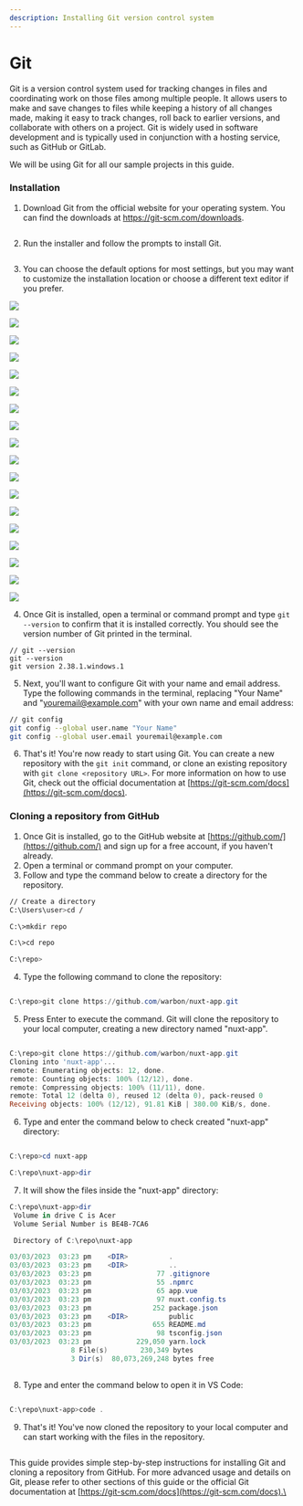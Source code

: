 ```yaml
---
description: Installing Git version control system
---
```


# Git

Git is a version control system used for tracking changes in files and coordinating work on those files among multiple people. It allows users to make and save changes to files while keeping a history of all changes made, making it easy to track changes, roll back to earlier versions, and collaborate with others on a project. Git is widely used in software development and is typically used in conjunction with a hosting service, such as GitHub or GitLab.

We will be using Git for all our sample projects in this guide.

### Installation

1. Download Git from the official website for your operating system. You can find the downloads at https://git-scm.com/downloads.

<figure><img src=".gitbook/assets/02.png" alt=""><figcaption></figcaption></figure>

2. Run the installer and follow the prompts to install Git.

<figure><img src=".gitbook/assets/image (18).png" alt=""><figcaption></figcaption></figure>

3. &#x20;You can choose the default options for most settings, but you may want to customize the installation location or choose a different text editor if you prefer.

![](<.gitbook/assets/image (3) (2).png>)

![](<.gitbook/assets/image (9) (1) (1).png>)

![](<.gitbook/assets/image (8) (1).png>)

![](<.gitbook/assets/image (1) (2).png>)

![](<.gitbook/assets/image (11) (1) (1).png>)

![](<.gitbook/assets/image (5) (1) (2).png>)

![](<.gitbook/assets/image (16) (1) (1).png>)

![](<.gitbook/assets/image (4) (2).png>)

![](<.gitbook/assets/image (15) (1).png>)

![](<.gitbook/assets/image (7) (1) (2).png>)

![](<.gitbook/assets/image (20).png>)

![](<.gitbook/assets/image (14) (1).png>)

![](<.gitbook/assets/image (17) (1).png>)

![](<.gitbook/assets/image (12) (1).png>)

![](<.gitbook/assets/image (13) (1).png>)

![](<.gitbook/assets/image (6) (1).png>)

![](<.gitbook/assets/image (21) (1).png>)

![](<.gitbook/assets/image (2) (2) (1).png>)

4. Once Git is installed, open a terminal or command prompt and type `git --version` to confirm that it is installed correctly. You should see the version number of Git printed in the terminal.

```shell
// git --version
git --version
git version 2.38.1.windows.1
```

5. Next, you'll want to configure Git with your name and email address. Type the following commands in the terminal, replacing "Your Name" and "[youremail@example.com](mailto:youremail@example.com)" with your own name and email address:

```bash
// git config
git config --global user.name "Your Name"
git config --global user.email youremail@example.com

```

6. That's it! You're now ready to start using Git. You can create a new repository with the `git init` command, or clone an existing repository with `git clone <repository URL>`. For more information on how to use Git, check out the official documentation at [https://git-scm.com/docs](https://git-scm.com/docs).

### Cloning a repository from GitHub

1. Once Git is installed, go to the GitHub website at [https://github.com/](https://github.com/) and sign up for a free account, if you haven't already.
2. Open a terminal or command prompt on your computer.
3. Follow and type the command below to create a directory for the repository.

```sh
// Create a directory
C:\Users\user>cd /

C:\>mkdir repo

C:\>cd repo

C:\repo>

```

4. Type the following command to clone the repository:

```powershell

C:\repo>git clone https://github.com/warbon/nuxt-app.git

```

5. Press Enter to execute the command. Git will clone the repository to your local computer, creating a new directory named "nuxt-app".

```powershell

C:\repo>git clone https://github.com/warbon/nuxt-app.git
Cloning into 'nuxt-app'...
remote: Enumerating objects: 12, done.
remote: Counting objects: 100% (12/12), done.
remote: Compressing objects: 100% (11/11), done.
remote: Total 12 (delta 0), reused 12 (delta 0), pack-reused 0
Receiving objects: 100% (12/12), 91.81 KiB | 380.00 KiB/s, done.

```

6. Type and enter the command below to check created "nuxt-app" directory:

```powershell

C:\repo>cd nuxt-app

C:\repo\nuxt-app>dir

```

7. It will show the files inside the "nuxt-app" directory:

```powershell
C:\repo\nuxt-app>dir
 Volume in drive C is Acer
 Volume Serial Number is BE4B-7CA6

 Directory of C:\repo\nuxt-app

03/03/2023  03:23 pm    <DIR>          .
03/03/2023  03:23 pm    <DIR>          ..
03/03/2023  03:23 pm                77 .gitignore
03/03/2023  03:23 pm                55 .npmrc
03/03/2023  03:23 pm                65 app.vue
03/03/2023  03:23 pm                97 nuxt.config.ts
03/03/2023  03:23 pm               252 package.json
03/03/2023  03:23 pm    <DIR>          public
03/03/2023  03:23 pm               655 README.md
03/03/2023  03:23 pm                98 tsconfig.json
03/03/2023  03:23 pm           229,050 yarn.lock
               8 File(s)        230,349 bytes
               3 Dir(s)  80,073,269,248 bytes free
               
```

8. Type and enter the command below to open it in VS Code:

```powershell

C:\repo\nuxt-app>code .

```

9. That's it! You've now cloned the repository to your local computer and can start working with the files in the repository.

<figure><img src=".gitbook/assets/image (1) (2) (1).png" alt=""><figcaption></figcaption></figure>



This guide provides simple step-by-step instructions for installing Git and cloning a repository from GitHub. For more advanced usage and details on Git, please refer to other sections of this guide or the official Git documentation at [https://git-scm.com/docs](https://git-scm.com/docs).\


